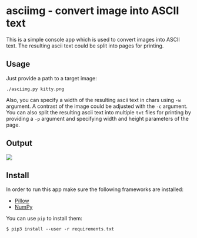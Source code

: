 # asciimg - convert image into ASCII text

This is a simple console app which is used to convert images into ASCII text. The resulting ascii text could be split into pages for printing.

## Usage

Just provide a path to a target image:
```
./asciimg.py kitty.png
```
Also, you can specify a width of the resulting ascii text in chars using `-w` argument. A contrast of the image could be adjusted with the `-c` argument. You can also split the resulting ascii text into multiple `txt` files for printing by providing a `-p` argument and specifying width and height parameters of the page.

## Output

![](../assets/kitty.png?raw=true)

## Install

In order to run this app make sure the following frameworks are installed:

* [Pillow](https://python-pillow.org/)
* [NumPy](http://www.numpy.org)

You can use `pip` to install them:
```
$ pip3 install --user -r requirements.txt
```

